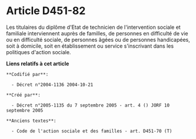 # Article D451-82

Les titulaires du diplôme d'Etat de technicien de l'intervention sociale et familiale interviennent auprès de familles, de
personnes en difficulté de vie ou en difficulté sociale, de personnes âgées ou de personnes handicapées, soit à domicile,
soit en établissement ou service s'inscrivant dans les politiques d'action sociale.

**Liens relatifs à cet article**

	**Codifié par**:

	  - Décret n°2004-1136 2004-10-21

	**Créé par**:

	  - Décret n°2005-1135 du 7 septembre 2005 - art. 4 () JORF 10 septembre 2005

	**Anciens textes**:

	  - Code de l'action sociale et des familles - art. D451-70 (T)
